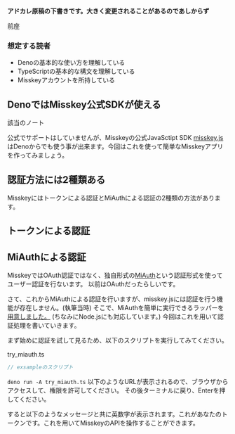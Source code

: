 **アドカレ原稿の下書きです。大きく変更されることがあるのであしからず**

前座

### 想定する読者
- Denoの基本的な使い方を理解している
- TypeScriptの基本的な構文を理解している
- Misskeyアカウントを所持している

## DenoではMisskey公式SDKが使える

該当のノート

公式でサポートはしていませんが、Misskeyの公式JavaSctipt SDK [misskey.js]()はDenoからでも使う事が出来ます。今回はこれを使って簡単なMisskeyアプリを作ってみましょう。

## 認証方法には2種類ある

Misskeyにはトークンによる認証とMiAuthによる認証の2種類の方法があります。

## トークンによる認証

## MiAuthによる認証
MisskeyではOAuth認証ではなく、独自形式の[MiAuth]()という認証形式を使ってユーザー認証を行ないます。
以前はOAuthだったらしいです。


さて、これからMiAuthによる認証を行いますが、misskey.jsには認証を行う機能が存在しません。(執筆当時)
そこで、MiAuthを簡単に実行できるラッパーを[用意しました。]()
(ちなみにNode.jsにも対応しています。)
今回はこれを用いて認証処理を書いていきます。

まず始めに認証を試して見るため、以下のスクリプトを実行してみてください。


try_miauth.ts
```ts
// exsampleのスクリプト
```
`deno run -A try_miauth.ts`
以下のようなURLが表示されるので、ブラウザからアクセスして、権限を許可してください。
その後ターミナルに戻り、Enterを押してください。

すると以下のようなメッセージと共に英数字が表示されます。これがあなたのトークンです。これを用いてMisskeyのAPIを操作することができます。